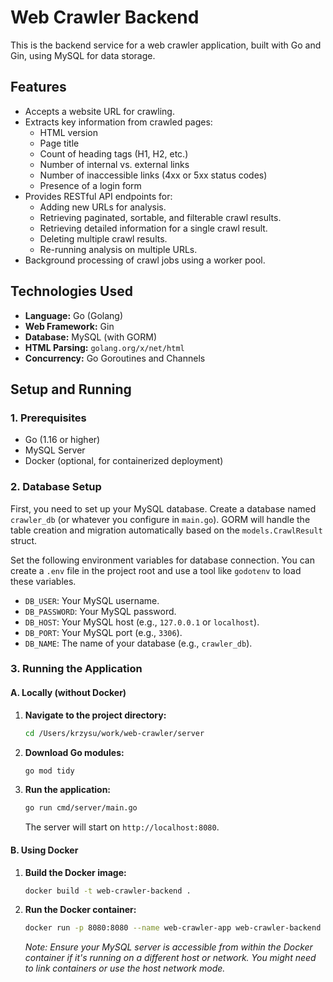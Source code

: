 # Web Crawler Backend

This is the backend service for a web crawler application, built with Go and Gin, using MySQL for data storage.

## Features

- Accepts a website URL for crawling.
- Extracts key information from crawled pages:
  - HTML version
  - Page title
  - Count of heading tags (H1, H2, etc.)
  - Number of internal vs. external links
  - Number of inaccessible links (4xx or 5xx status codes)
  - Presence of a login form
- Provides RESTful API endpoints for:
  - Adding new URLs for analysis.
  - Retrieving paginated, sortable, and filterable crawl results.
  - Retrieving detailed information for a single crawl result.
  - Deleting multiple crawl results.
  - Re-running analysis on multiple URLs.
- Background processing of crawl jobs using a worker pool.

## Technologies Used

- **Language:** Go (Golang)
- **Web Framework:** Gin
- **Database:** MySQL (with GORM)
- **HTML Parsing:** `golang.org/x/net/html`
- **Concurrency:** Go Goroutines and Channels

## Setup and Running

### 1. Prerequisites

- Go (1.16 or higher)
- MySQL Server
- Docker (optional, for containerized deployment)

### 2. Database Setup

First, you need to set up your MySQL database. Create a database named `crawler_db` (or whatever you configure in `main.go`). GORM will handle the table creation and migration automatically based on the `models.CrawlResult` struct.

Set the following environment variables for database connection. You can create a `.env` file in the project root and use a tool like `godotenv` to load these variables.

- `DB_USER`: Your MySQL username.
- `DB_PASSWORD`: Your MySQL password.
- `DB_HOST`: Your MySQL host (e.g., `127.0.0.1` or `localhost`).
- `DB_PORT`: Your MySQL port (e.g., `3306`).
- `DB_NAME`: The name of your database (e.g., `crawler_db`).

### 3. Running the Application

#### A. Locally (without Docker)

1.  **Navigate to the project directory:**

    ```bash
    cd /Users/krzysu/work/web-crawler/server
    ```

2.  **Download Go modules:**

    ```bash
    go mod tidy
    ```

3.  **Run the application:**

    ```bash
    go run cmd/server/main.go
    ```

    The server will start on `http://localhost:8080`.

#### B. Using Docker

1.  **Build the Docker image:**

    ```bash
    docker build -t web-crawler-backend .
    ```

2.  **Run the Docker container:**

    ```bash
    docker run -p 8080:8080 --name web-crawler-app web-crawler-backend
    ```

    _Note: Ensure your MySQL server is accessible from within the Docker container if it's running on a different host or network. You might need to link containers or use the host network mode._
